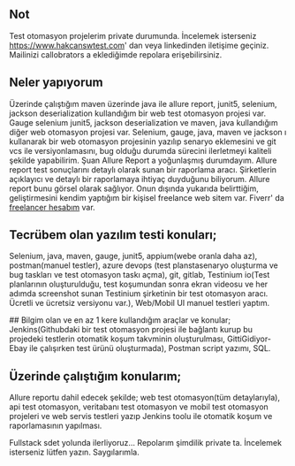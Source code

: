 ## Not
Test otomasyon projelerim private durumunda. İncelemek isterseniz https://www.hakcanswtest.com' dan veya linkedinden iletişime geçiniz. Mailinizi callobrators a eklediğimde repolara erişebilirsiniz.

## Neler yapıyorum
Üzerinde çalıştığım maven üzerinde java ile allure report, junit5, selenium, jackson deserialization kullandığım bir web test otomasyon projesi var. Gauge selenium junit5, jackson deserialization ve maven, java kullandığım diğer web otomasyon projesi var. Selenium, gauge, java, maven ve jackson ı kullanarak bir web otomasyon projesinin yazılıp senaryo eklemesini ve git vcs ile versiyonlamasını, bug olduğu durumda sürecini ilerletmeyi kaliteli şekilde yapabilirim. Şuan Allure Report a yoğunlaşmış durumdayım. Allure report test sonuçlarını detaylı olarak sunan bir raporlama aracı. Şirketlerin açıklayıcı ve detaylı bir raporlamaya ihtiyaç duyduğunu biliyorum. Allure report bunu görsel olarak sağlıyor. Onun dışında yukarıda belirttiğim, geliştirmesini kendim yaptığım bir kişisel freelance web sitem var. Fiverr' da [freelancer hesabım](https://www.fiverr.com/hseyinakcan594?up_rollout=true) var.

## Tecrübem olan yazılım testi konuları;
Selenium, java, maven, gauge, junit5, appium(webe oranla daha az), postman(manuel testler), azure devops (test planstasenaryo oluşturma ve bug taskları ve test otomasyon taskı açma), git, gitlab, Testinium io(Test planlarının oluşturulduğu, test koşumundan sonra ekran videosu ve her adımda screenshot sunan Testinium şirketinin bir test otomasyon aracı. Ücretli ve ücretsiz versiyonu var.), Web/Mobil UI manuel testleri yaptım.

## Bilgim olan ve en az 1 kere kullandığım araçlar ve konular;
Jenkins(Githubdaki bir test otomasyon projesi ile bağlantı kurup bu projedeki testlerin otomatik koşum takvminin oluşturulması, GittiGidiyor-Ebay ile çalışırken test ürünü oluşturmada), Postman script yazımı, SQL.

## Üzerinde çalıştığım konularım;
Allure reportu dahil edecek şekilde; web test otomasyon(tüm detaylarıyla), api test otomasyon, veritabanı test otomasyon ve mobil test otomasyon projeleri ve web servis testleri yazıp Jenkins toolu ile otomatik koşum ve raporlamasının yapılması.

Fullstack sdet yolunda ilerliyoruz...
Repolarım şimdilik private ta. İncelemek isterseniz lütfen yazın. Saygılarımla.
